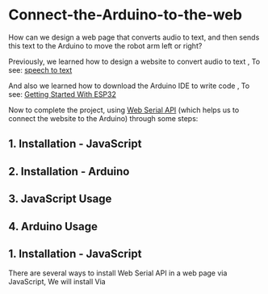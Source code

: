 # Connect-the-Arduino-to-the-web
How can we design a web page that converts audio to text, and then sends this text to the Arduino to move the robot arm left or right?

Previously, we learned how to design a website to convert audio to text , To see: [speech to text](https://github.com/alaserimaha/speech-to-text)

And also we learned how to download the Arduino IDE to write code , To see: [Getting Started With ESP32](https://github.com/alaserimaha/Getting-Started-With-ESP32)

Now to complete the project, using [Web Serial API](https://web.dev/serial/) (which helps us to connect the website to the Arduino) through some steps:

## 1. Installation - JavaScript
## 2. Installation - Arduino
## 3. JavaScript Usage
## 4. Arduino Usage

## 1. Installation - JavaScript
There are several ways to install Web Serial API in a web page via JavaScript,
We will install Via <script> tag

This is the easiest method to get you started immediately. Just include the script tag inside the <head> of your document and you're good to go:

    
       <script lang="text/javascript" src="https://unpkg.com/simple-web-serial@latest/dist/simple-serial.min.js"></script>

## 2. Installation - Arduino
    1- Open the Arduino IDE
    2- Open the Library Manager
    3- Enter "Simple Web Serial" in the search field
    4- Click on Simple Web Serial and hit the install button. 
After the download is complete, the Arduino is ready to use!

## 3. JavaScript Usage
We will add some command lines in the previous web page to open a connection between the Arduino and the web page and then we will send the events
### Connection start
To start connection, store an instance of it in a variable by calling its connect method:

    
       const connection = SimpleSerial.connect(); 
       
### Sending events
Define events you want to send to the Arduino ,any valid JSON can be sent as parameter :
    
    connection.send('event-with-string', parameter);
    
To see the code file for the entire web page after adding the modifications, you can find it from the attachments above [speech to text HTML file](https://github.com/alaserimaha/Connect-the-Arduino-to-the-web/blob/main/speech.html)

## 4. Arduino Usage
At the top of the sketch create an instance of Simple Web Series and add connection speed used in the JavaScript library ( 57600 is the default)

#include <SimpleWebSerial.h>
SimpleWebSerial WebSerial;

void setup() {
    Serial.begin(57600);
}
    

    

